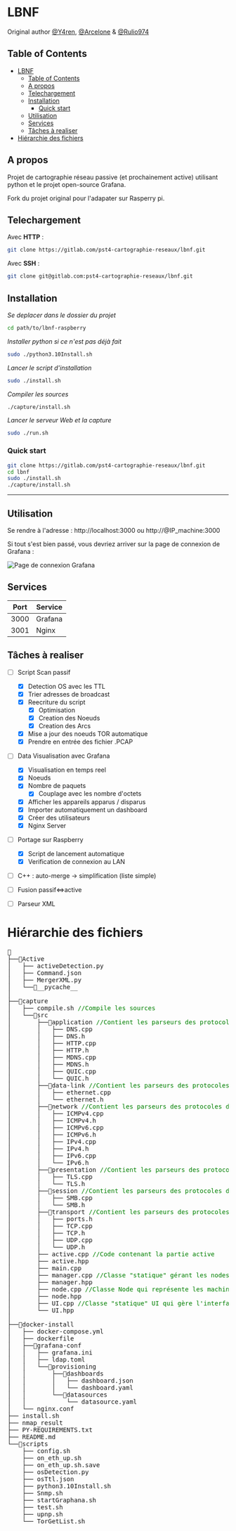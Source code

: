 # LBNF
Original author [@Y4ren](https://github.com/Y4ren), [@Arcelone](https://github.com/Landry-l) & [@Rulio974](https://github.com/Rulio974)
## Table of Contents

- [LBNF](#lbnf)
	- [Table of Contents](#table-of-contents)
	- [A propos](#a-propos)
	- [Telechargement](#telechargement)
	- [Installation](#installation)
		- [Quick start](#quick-start)
	- [Utilisation](#utilisation)
	- [Services](#services)
	- [Tâches à realiser](#tâches-à-realiser)
- [Hiérarchie des fichiers](#hiérarchie-des-fichiers)

## A propos

Projet de cartographie réseau passive (et prochainement active) utilisant
python et le projet open-source Grafana.

Fork du projet original pour l'adapater sur Rasperry pi.

## Telechargement

Avec **HTTP** : 
```sh
git clone https://gitlab.com/pst4-cartographie-reseaux/lbnf.git
```

Avec **SSH** : 
```sh
git clone git@gitlab.com:pst4-cartographie-reseaux/lbnf.git
```

## Installation

*Se deplacer dans le dossier du projet*

```sh
cd path/to/lbnf-raspberry
```


*Installer python si ce n'est pas déjà fait*

```sh
sudo ./python3.10Install.sh
```

*Lancer le script d'installation*

```sh
sudo ./install.sh
```

*Compiler les sources*

```
./capture/install.sh
```

*Lancer le serveur Web et la capture*

```sh
sudo ./run.sh
```

### Quick start

```sh
git clone https://gitlab.com/pst4-cartographie-reseaux/lbnf.git
cd lbnf
sudo ./install.sh
./capture/install.sh
```

***

## Utilisation

Se rendre à l'adresse : http://localhost:3000 ou http://@IP_machine:3000

Si tout s'est bien passé, vous devriez arriver sur la page de connexion de Grafana :

![Page de connexion Grafana](https://i.stack.imgur.com/F5YMp.png)


## Services

Port  | Service
----- | --------
3000  | Grafana
3001  | Nginx

## Tâches à realiser

- [ ] Script Scan passif
	- [x] Detection OS avec les TTL
	- [x] Trier adresses de broadcast
	- [x] Reecriture du script
		- [x] Optimisation 
		- [x] Creation des Noeuds
		- [x] Creation des Arcs
	- [x] Mise a jour des noeuds TOR automatique
	- [x] Prendre en entrée des fichier .PCAP

- [ ] Data Visualisation avec Grafana
	- [x] Visualisation en temps reel
	- [x] Noeuds
	- [x] Nombre de paquets
		- [x] Couplage avec les nombre d'octets
	- [x] Afficher les appareils apparus / disparus
	- [x] Importer automatiquement un dashboard
	- [x] Créer des utilisateurs
	- [x] Nginx Server

- [ ] Portage sur Raspberry
	- [x] Script de lancement automatique
	- [x] Verification de connexion au LAN	

- [ ] C++ : auto-merge -> simplification (liste simple)

- [ ] Fusion passif<=>active

- [ ] Parseur XML

# Hiérarchie des fichiers
<pre>
📁
├──📁Active
│   ├── activeDetection.py
│   ├── Command.json
│   ├── MergerXML.py
│   └──📁__pycache__
│
├──📁capture
│   ├── compile.sh <span style="color:green">//Compile les sources</span>
│   └──📁src
│       ├──📁application <span style="color:green">//Contient les parseurs des protocoles de la couche application</span>
│       │   ├── DNS.cpp
│       │   ├── DNS.h
│       │   ├── HTTP.cpp
│       │   ├── HTTP.h
│       │   ├── MDNS.cpp
│       │   ├── MDNS.h
│       │   ├── QUIC.cpp
│       │   └── QUIC.h
│       ├──📁data-link <span style="color:green">//Contient les parseurs des protocoles de la couche data-link</span>
│       │   ├── ethernet.cpp
│       │   └── ethernet.h
│       ├──📁network <span style="color:green">//Contient les parseurs des protocoles de la couche network</span>
│       │   ├── ICMPv4.cpp
│       │   ├── ICMPv4.h
│       │   ├── ICMPv6.cpp
│       │   ├── ICMPv6.h
│       │   ├── IPv4.cpp
│       │   ├── IPv4.h
│       │   ├── IPv6.cpp
│       │   └── IPv6.h
│       ├──📁presentation <span style="color:green">//Contient les parseurs des protocoles de la couche présentation</span>
│       │   ├── TLS.cpp
│       │   └── TLS.h
│       ├──📁session <span style="color:green">//Contient les parseurs des protocoles de la couche session</span>
│       │   ├── SMB.cpp
│       │   └── SMB.h
│       ├──📁transport <span style="color:green">//Contient les parseurs des protocoles de la couche transport</span>
│       │   ├── ports.h
│       │   ├── TCP.cpp
│       │   ├── TCP.h
│       │   ├── UDP.cpp
│       │   └── UDP.h
│       ├── active.cpp <span style="color:green">//Code contenant la partie active</span>
│       ├── active.hpp
│       ├── main.cpp
│       ├── manager.cpp <span style="color:green">//Classe "statique" gérant les nodes</span>
│       ├── manager.hpp
│       ├── node.cpp <span style="color:green">//Classe Node qui représente les machines</span>
│       ├── node.hpp
│       ├── UI.cpp <span style="color:green">//Classe "statique" UI qui gère l'interface utilisateur</span>
│       └── UI.hpp
│
├──📁docker-install
│   ├── docker-compose.yml
│   ├── dockerfile
│   ├──📁grafana-conf
│   │   ├── grafana.ini
│   │   ├── ldap.toml
│   │   └──📁provisioning
│   │       ├──📁dashboards
│   │       │   ├── dashboard.json
│   │       │   └── dashboard.yaml
│   │       └──📁datasources
│   │           └── datasource.yaml
│   └── nginx.conf
├── install.sh
├── nmap_result
├── PY-REQUIREMENTS.txt
├── README.md
└──📁scripts
    ├── config.sh
    ├── on_eth_up.sh
    ├── on_eth_up.sh.save
    ├── osDetection.py
    ├── osTtl.json
    ├── python3.10Install.sh
    ├── Snmp.sh
    ├── startGraphana.sh
	├── test.sh
	├── upnp.sh
    └── TorGetList.sh
</pre>
